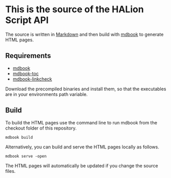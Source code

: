 # This is the source of the HALion Script API

The source is written in [Markdown](https://www.markdownguide.org/getting-started/) and then build with [mdbook](https://github.com/rust-lang/mdBook) to generate HTML pages.

## Requirements

* [mdbook](https://github.com/rust-lang/mdBook)
* [mdbook-toc](https://github.com/badboy/mdbook-toc)
* [mdbook-linkcheck](https://github.com/Michael-F-Bryan/mdbook-linkcheck)

Download the precompiled binaries and install them, so that the executables are in your environments path variable.

## Build

To build the HTML pages use the command line to run mdbook from the checkout folder of this repository.

```
mdbook build
```

Alternatively, you can build and serve the HTML pages locally as follows.

```
mdbook serve -open
```

The HTML pages will automatically be updated if you change the source files.
